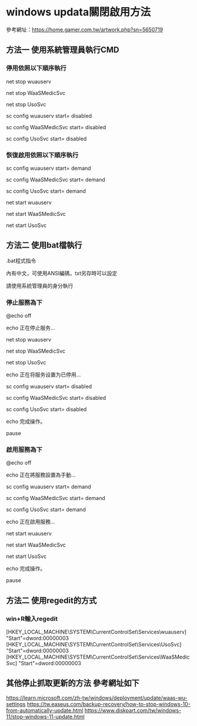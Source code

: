 # windows updata關閉啟用方法

參考網址：https://home.gamer.com.tw/artwork.php?sn=5650719

## 方法一 使用系統管理員執行CMD

### 停用依照以下順序執行
net stop wuauserv
 
net stop WaaSMedicSvc

net stop UsoSvc

sc config wuauserv start= disabled

sc config WaaSMedicSvc start= disabled

sc config UsoSvc start= disabled

### 恢復啟用依照以下順序執行

sc config wuauserv start= demand

sc config WaaSMedicSvc start= demand

sc config UsoSvc start= demand

net start wuauserv

net start WaaSMedicSvc

net start UsoSvc

## 方法二 使用bat檔執行

.bat程式指令

內有中文，可使用ANSI編碼，txt另存時可以設定

請使用系統管理員的身分執行

### 停止服務為下

@echo off

echo 正在停止服务...

net stop wuauserv

net stop WaaSMedicSvc

net stop UsoSvc

echo 正在将服务设置为已停用...

sc config wuauserv start= disabled

sc config WaaSMedicSvc start= disabled

sc config UsoSvc start= disabled

echo 完成操作。

pause

### 啟用服務為下

@echo off

echo 正在將服務設置為手動...

sc config wuauserv start= demand

sc config WaaSMedicSvc start= demand

sc config UsoSvc start= demand

echo 正在啟用服務...

net start wuauserv

net start WaaSMedicSvc

net start UsoSvc

echo 完成操作。

pause

## 方法二 使用regedit的方式

### win+R輸入regedit

[HKEY_LOCAL_MACHINE\SYSTEM\CurrentControlSet\Services\wuauserv]
"Start"=dword:00000003
[HKEY_LOCAL_MACHINE\SYSTEM\CurrentControlSet\Services\UsoSvc]
"Start"=dword:00000003
[HKEY_LOCAL_MACHINE\SYSTEM\CurrentControlSet\Services\WaaSMedicSvc]
"Start"=dword:00000003

## 其他停止抓取更新的方法 參考網址如下

https://learn.microsoft.com/zh-tw/windows/deployment/update/waas-wu-settings
https://tw.easeus.com/backup-recovery/how-to-stop-windows-10-from-automatically-update.html
https://www.diskpart.com/tw/windows-11/stop-windows-11-update.html
